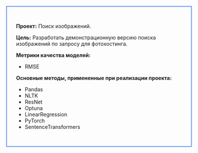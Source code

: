 <div style="padding: 30px 25px; border: 2px #6495ed solid">

__Проект:__ Поиск изображений.

__Цель:__ Разработать демонстрационную версию поиска изображений по запросу для фотохостинга.

__Метрики качества моделей:__
- RMSE


__Основные методы, примененные при реализации проекта:__
- Pandas
- NLTK
- ResNet
- Optuna
- LinearRegression
- PyTorch
- SentenceTransformers
</div>
